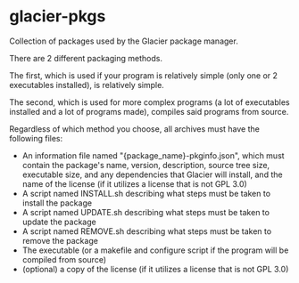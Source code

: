 # glacier-pkgs
Collection of packages used by the Glacier package manager.

There are 2 different packaging methods.

The first, which is used if your program is relatively simple (only one or 2 executables installed), is relatively simple.

The second, which is used for more complex programs (a lot of executables installed and a lot of programs made), compiles said programs from source.

Regardless of which method you choose, all archives must have the following files:
  - An information file named "{package_name}-pkginfo.json", which must contain the package's name, version, description, source tree size, executable size, and any dependencies that Glacier will install, and the name of the license (if it utilizes a license that is not GPL 3.0)
  - A script named INSTALL.sh describing what steps must be taken to install the package
  - A script named UPDATE.sh describing what steps must be taken to update the package
  - A script named REMOVE.sh describing what steps must be taken to remove the package
  - The executable (or a makefile and configure script if the program will be compiled from source)
  - (optional) a copy of the license (if it utilizes a license that is not GPL 3.0)
